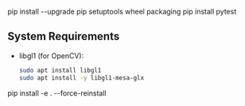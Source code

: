 pip install --upgrade pip setuptools wheel packaging
pip install pytest

## System Requirements

- libgl1 (for OpenCV):
  ```bash
  sudo apt install libgl1
  sudo apt install -y libgl1-mesa-glx

pip install -e . --force-reinstall
